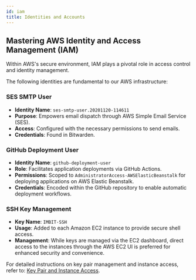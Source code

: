 ```yaml
---
id: iam
title: Identities and Accounts
---
```


## Mastering AWS Identity and Access Management (IAM)

Within AWS's secure environment, IAM plays a pivotal role in access control and identity management.

The following identities are fundamental to our AWS infrastructure:


### SES SMTP User

- **Identity Name**: `ses-smtp-user.20201120-114611`
- **Purpose**: Empowers email dispatch through AWS Simple Email Service (SES).
- **Access**: Configured with the necessary permissions to send emails.
- **Credentials**: Found in Bitwarden.


### GitHub Deployment User

- **Identity Name**: `github-deployment-user`
- **Role**: Facilitates application deployments via GitHub Actions.
- **Permissions**: Scoped to `AdministratorAccess-AWSElasticBeanstalk` for deploying applications on AWS Elastic Beanstalk.
- **Credentials**: Encoded within the GitHub repository to enable automatic deployment workflows.


### SSH Key Management

- **Key Name**: `IMBIT-SSH`
- **Usage**: Added to each Amazon EC2 instance to provide secure shell access.
- **Management**: While keys are managed via the EC2 dashboard, direct access to the instances through the AWS EC2 UI is preferred for enhanced security and convenience.


For detailed instructions on key pair management and instance access, refer to: [Key Pair and Instance Access](ec2).